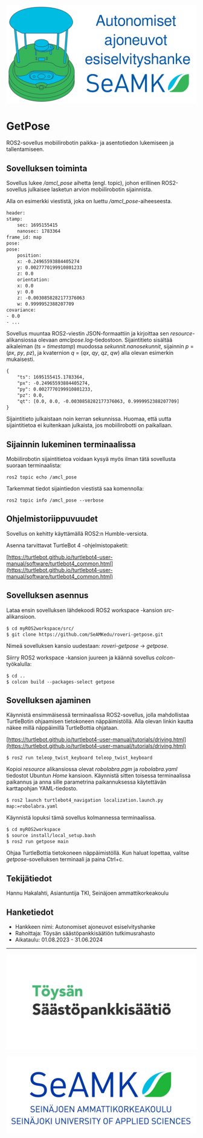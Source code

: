 ![roveri](/images/roveri.svg)

# GetPose

ROS2-sovellus mobiilirobotin paikka- ja asentotiedon lukemiseen ja tallentamiseen.

## Sovelluksen toiminta

Sovellus lukee */amcl_pose* aihetta (engl. topic), johon erillinen ROS2-sovellus julkaisee lasketun arvion mobiilirobotin sijainnista. 

Alla on esimerkki viestistä, joka on luettu */amcl_pose*-aiheeseesta.
```
header:
stamp:
    sec: 1695155415
    nanosec: 1783364
frame_id: map
pose:
pose:
    position:
    x: -0.24965593884405274
    y: 0.0027770199910801233
    z: 0.0
    orientation:
    x: 0.0
    y: 0.0
    z: -0.0030858282177376063
    w: 0.9999952388207709
covariance:
- 0.0
- ...
```

Sovellus muuntaa ROS2-viestin JSON-formaattiin ja kirjoittaa sen *resource*-alikansiossa olevaan *amclpose.log*-tiedostoon. Sijaintitieto sisältää aikaleiman (*ts = timestamp*) muodossa *sekunnit.nanosekunnit*, sijainnin *p* = (*px*, *py*, *pz*), ja kvaternion *q* = (*qx*, *qy*, *qz*, *qw*) alla olevan esimerkin mukaisesti.
```
{
    "ts": 1695155415.1783364, 
    "px": -0.24965593884405274, 
    "py": 0.0027770199910801233, 
    "pz": 0.0, 
    "qt": [0.0, 0.0, -0.0030858282177376063, 0.9999952388207709]
}
```

Sijaintitieto julkaistaan noin kerran sekunnissa. Huomaa, että uutta sijaintitietoa ei kuitenkaan julkaista, jos mobiilirobotti on paikallaan.

## Sijainnin lukeminen terminaalissa

Mobiilirobotin sijaintitietoa voidaan kysyä myös ilman tätä sovellusta suoraan terminaalista:
```
ros2 topic echo /amcl_pose
```

Tarkemmat tiedot sijaintiedon viestistä saa komennolla:
```
ros2 topic info /amcl_pose --verbose
```

## Ohjelmistoriippuvuudet

Sovellus on kehitty käyttämällä ROS2:n Humble-versiota.

Asenna tarvittavat TurtleBot 4 -ohjelmistopaketit:

[https://turtlebot.github.io/turtlebot4-user-manual/software/turtlebot4_common.html](https://turtlebot.github.io/turtlebot4-user-manual/software/turtlebot4_common.html)

## Sovelluksen asennus

Lataa ensin sovelluksen lähdekoodi ROS2 workspace -kansion *src*-alikansioon.
```
$ cd myROS2workspace/src/
$ git clone https://github.com/SeAMKedu/roveri-getpose.git
```

Nimeä sovelluksen kansio uudestaan: *roveri-getpose* -> *getpose*.

Siirry ROS2 workspace -kansion juureen ja käännä sovellus *colcon*-työkalulla:
```
$ cd ..
$ colcon build --packages-select getpose
```

## Sovelluksen ajaminen

Käynnistä ensimmäisessä terminaalissa ROS2-sovellus, jolla mahdollistaa TurtleBotin ohjaamisen tietokoneen näppäimistöllä. Alla olevan linkin kautta näkee millä näppäimillä TurtleBottia ohjataan.

[https://turtlebot.github.io/turtlebot4-user-manual/tutorials/driving.html](https://turtlebot.github.io/turtlebot4-user-manual/tutorials/driving.html)

```
$ ros2 run teleop_twist_keyboard teleop_twist_keyboard
```

Kopioi *resource* alikansiossa olevat *robolabra.pgm* ja *robolabra.yaml* tiedostot Ubuntun *Home* kansioon. Käynnistä sitten toisessa terminaalissa paikannus ja anna sille parametrina paikannuksessa käytettävän karttapohjan YAML-tiedosto.
```
$ ros2 launch turtlebot4_navigation localization.launch.py map:=robolabra.yaml
```

Käynnistä lopuksi tämä sovellus kolmannessa terminaalissa.
```
$ cd myROS2workspace
$ source install/local_setup.bash
$ ros2 run getpose main
```

Ohjaa TurtleBottia tietokoneen näppäimistöllä. Kun haluat lopettaa, valitse *getpose*-sovelluksen terminaali ja paina Ctrl+c.

## Tekijätiedot

Hannu Hakalahti, Asiantuntija TKI, Seinäjoen ammattikorkeakoulu

## Hanketiedot

* Hankkeen nimi: Autonomiset ajoneuvot esiselvityshanke
* Rahoittaja: Töysän säästöpankkisäätiön tutkimusrahasto
* Aikataulu: 01.08.2023 - 31.06.2024
---
![rahoittajan_logo](/images/toysan_sp_saatio.jpg)

![seamk_logo](/images/SEAMK.jpg)